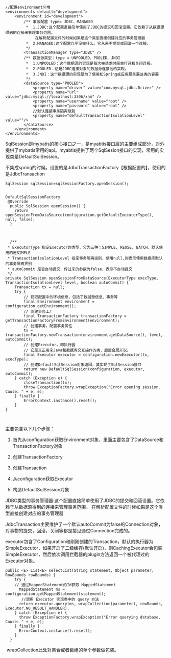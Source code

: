 ```
//配置environment环境
<environments default="development">
    <environment id="development">
        /** 事务配置 type= JDBC、MANAGED 
         *  1.JDBC:这个配置直接简单使用了JDBC的提交和回滚设置。它依赖于从数据源得到的连接来管理事务范围。
             在解析配置文件的时候如果是这个类型直接创建对应的事务管理器
         *  2.MANAGED:这个配置几乎没做什么。它从来不提交或回滚一个连接。
         */
        <transactionManager type="JDBC" />
        /** 数据源类型：type = UNPOOLED、POOLED、JNDI 
         *  1.UNPOOLED：这个数据源的实现是每次被请求时简单打开和关闭连接。
         *  2.POOLED：这是JDBC连接对象的数据源连接池的实现。 
         *  3.JNDI：这个数据源的实现是为了使用如Spring或应用服务器这类的容器
         */
        <dataSource type="POOLED">
            <property name="driver" value="com.mysql.jdbc.Driver" />
            <property name="url" value="jdbc:mysql://localhost:3306/xhm" />
            <property name="username" value="root" />
            <property name="password" value="root" />
            //默认连接事务隔离级别
            <property name="defaultTransactionIsolationLevel" value=""/> 
        </dataSource>
    </environment>
</environments>
```

SqlSession是mybatis的核心接口之一，是myabtis接口层的主要组成部分，对外提供了mybatis常用的api。myabtis提供了两个SqlSesion接口的实现，常用的实现类是DefaultSqlSession。

不集成spring的时候。设置的是JdbcTransactionFactory【根据配置的】，使用的是JdbcTransaction

```
SqlSession sqlSession=sqlSessionFactory.openSession();


DefaultSqlSessionFactory
 @Override
  public SqlSession openSession() {
    return openSessionFromDataSource(configuration.getDefaultExecutorType(), null, false);
  }
  
  
  
  /**
 * ExecutorType 指定Executor的类型，分为三种：SIMPLE, REUSE, BATCH，默认使用的是SIMPLE
 * TransactionIsolationLevel 指定事务隔离级别，使用null,则表示使用数据库默认的事务隔离界别
 * autoCommit 是否自动提交，传过来的参数为false，表示不自动提交
 */
private SqlSession openSessionFromDataSource(ExecutorType execType, TransactionIsolationLevel level, boolean autoCommit) {
    Transaction tx = null;
    try {
        // 获取配置中的环境信息，包括了数据源信息、事务等
        final Environment environment = configuration.getEnvironment();
        // 创建事务工厂
        final TransactionFactory transactionFactory = getTransactionFactoryFromEnvironment(environment);
        // 创建事务，配置事务属性
        tx = transactionFactory.newTransaction(environment.getDataSource(), level, autoCommit);
        // 创建Executor，即执行器
        // 它是真正用来Java和数据库交互操作的类，后面会展开说。
        final Executor executor = configuration.newExecutor(tx, execType);
        // 创建DefaultSqlSession对象返回，其实现了SqlSession接口
        return new DefaultSqlSession(configuration, executor, autoCommit);
    } catch (Exception e) {
        closeTransaction(tx);
        throw ExceptionFactory.wrapException("Error opening session.  Cause: " + e, e);
    } finally {
        ErrorContext.instance().reset();
    }
}
  
  
```



主要包含以下几个步骤：

1. 首先从configuration获取Environment对象，里面主要包含了DataSource和TransactionFactory对象

2. 创建TransactionFactory

3. 创建Transaction

4. 从configuration获取Executor

5. 构造DefaultSqlSession对象

   

JDBC类型的事务管理器:这个配置直接简单使用了JDBC的提交和回滚设置。它依赖于从数据源得到的连接来管理事务范围。
在解析配置文件的时候如果是这个类型直接创建对应的事务管理器

JdbcTransaction主要维护了一个默认autoCommit为false的Connection对象，对事物的提交，回滚，关闭等都是接见通过Connection完成的。

executor包含了Configuration和刚刚创建的Transaction，默认的执行器为SimpleExecutor，如果开启了二级缓存(默认开启)，则CachingExecutor会包装SimpleExecutor，然后依次调用拦截器的plugin方法返回一个被代理过的Executor对象。

```
public <E> List<E> selectList(String statement, Object parameter, RowBounds rowBounds) {
    try {
    // 通过MappedStatement的Id获取 MappedStatement
      MappedStatement ms = configuration.getMappedStatement(statement);
       //调用 Executor 实现类中的 query 方法
      return executor.query(ms, wrapCollection(parameter), rowBounds, Executor.NO_RESULT_HANDLER);
    } catch (Exception e) {
      throw ExceptionFactory.wrapException("Error querying database.  Cause: " + e, e);
    } finally {
      ErrorContext.instance().reset();
    }
  }
```



​     wrapCollection此处对集合或者数组的单个参数做包装。

